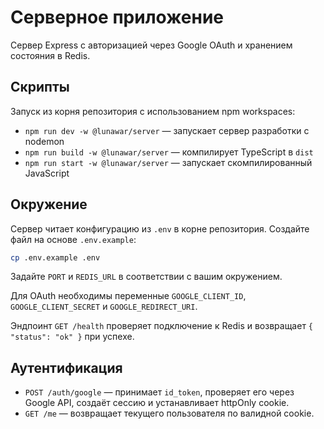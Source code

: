# Серверное приложение

Сервер Express с авторизацией через Google OAuth и хранением состояния в Redis.

## Скрипты

Запуск из корня репозитория с использованием npm workspaces:

- `npm run dev -w @lunawar/server` — запускает сервер разработки с nodemon
- `npm run build -w @lunawar/server` — компилирует TypeScript в `dist`
- `npm run start -w @lunawar/server` — запускает скомпилированный JavaScript

## Окружение

Сервер читает конфигурацию из `.env` в корне репозитория. Создайте файл на основе `.env.example`:

```bash
cp .env.example .env
```

Задайте `PORT` и `REDIS_URL` в соответствии с вашим окружением.

Для OAuth необходимы переменные `GOOGLE_CLIENT_ID`, `GOOGLE_CLIENT_SECRET` и `GOOGLE_REDIRECT_URI`.

Эндпоинт `GET /health` проверяет подключение к Redis и возвращает `{ "status": "ok" }` при успехе.

## Аутентификация

- `POST /auth/google` — принимает `id_token`, проверяет его через Google API, создаёт сессию и устанавливает httpOnly cookie.
- `GET /me` — возвращает текущего пользователя по валидной cookie.
